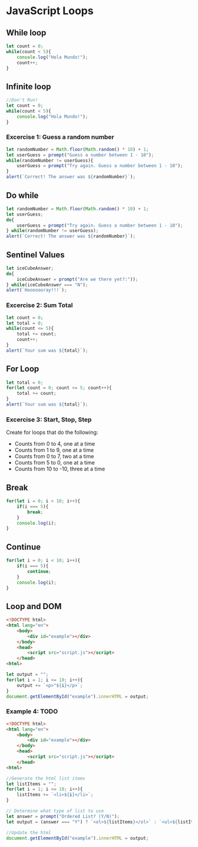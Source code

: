 # JavaScript Loops


## While loop
```javascript
let count = 0;
while(count < 5){
    console.log("Hola Mundo!");
    count++;
}
```

## Infinite loop
```javascript
//Don't Run!
let count = 0;
while(count < 5){
    console.log("Hola Mundo!");
}
```

### Excercise 1: Guess a random number
```javascript
let randomNumber = Math.floor(Math.random() * 10) + 1; 
let userGuess = prompt("Guess a number between 1 - 10");
while(randomNumber != userGuess){
    userGuess = prompt("Try again. Guess a number between 1 - 10");
}
alert(`Correct! The answer was ${randomNumber}`);
```

## Do while
```javascript
let randomNumber = Math.floor(Math.random() * 10) + 1; 
let userGuess;
do{
    userGuess = prompt("Try again. Guess a number between 1 - 10");
} while(randomNumber != userGuess);
alert(`Correct! The answer was ${randomNumber}`);
```

## Sentinel Values
```javascript
let iceCubeAnswer;
do{
    iceCubeAnswer = prompt("Are we there yet?:"));
} while(iceCubeAnswer === "N");
alert(`Hooooooray!!!`);
```

### Excercise 2: Sum Total
```javascript
let count = 0;
let total = 0;
while(count <= 5){
    total += count;
    count++;
}
alert(`Your sum was ${total}`);
```

## For Loop 
```javascript
let total = 0;
for(let count = 0; count <= 5; count++){
    total += count;
}
alert(`Your sum was ${total}`);
```

### Excercise 3: Start, Stop, Step
Create for loops that do the following:
* Counts from 0 to 4, one at a time
* Counts from 1 to 9, one at a time
* Counts from 0 to 7, two at a time
* Counts from 5 to 0, one at a time
* Counts from 10 to -10, three at a time

## Break
```javascript
for(let i = 0; i < 10; i++){
    if(i === 5){
        break;
    }
    console.log(i);
}
```
## Continue
```javascript
for(let i = 0; i < 10; i++){
    if(i === 5){
        continue;
    }
    console.log(i);
}
```

## Loop and DOM
```html
<!DOCTYPE html>
<html lang="en">
    <body>
        <div id="example"></div>
    </body>
    <head>
        <script src="script.js"></script>
    </head>
<html>
```
```javascript
let output = "";
for(let i = 1; i <= 10; i++){
    output += `<p>"${i}</p>`;
}
document.getElementById("example").innerHTML = output;
```

### Example 4: TODO
```html
<!DOCTYPE html>
<html lang="en">
    <body>
        <div id="example"></div>
    </body>
    <head>
        <script src="script.js"></script>
    </head>
<html>
```
```javascript
//Generate the html list items
let listItems = "";
for(let i = 1; i <= 10; i++){
    listItems += `<li>${i}</li>`;
}

// Determine what type of list to use
let answer = prompt("Ordered List? (Y/N)");
let output = (answer === "Y") ? `<ol>${listItems}</ol>` : `<ul>${listItems}</ul>`;

//Update the html
document.getElementById("example").innerHTML = output;
```


